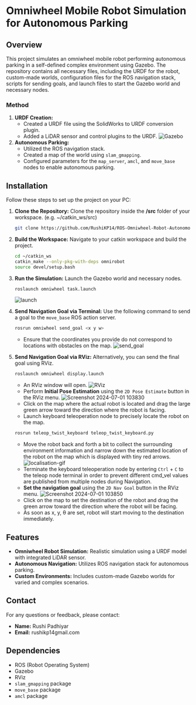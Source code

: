 # Omniwheel Mobile Robot Simulation for Autonomous Parking

## Overview

This project simulates an omniwheel mobile robot performing autonomous parking in a self-defined complex environment using Gazebo. The repository contains all necessary files, including the URDF for the robot, custom-made worlds, configuration files for the ROS navigation stack, scripts for sending goals, and launch files to start the Gazebo world and necessary nodes.

### Method

1. **URDF Creation:** 
   - Created a URDF file using the SolidWorks to URDF conversion plugin.
   - Added a LiDAR sensor and control plugins to the URDF.
   ![Gazebo](https://github.com/RushiKP14/ROS-Omniwheel-Robot-Autonomous-Parking/assets/156124606/59167cee-e64d-424b-8e2a-c0ce48c9a6f1)
2. **Autonomous Parking:**
   - Utilized the ROS navigation stack.
   - Created a map of the world using `slam_gmapping`.
   - Configured parameters for the `map_server`, `amcl`, and `move_base` nodes to enable autonomous parking.

## Installation

Follow these steps to set up the project on your PC:

1. **Clone the Repository:**
	Clone the repository inside the **/src** folder of your workspace. (e.g. ~/catkin_ws/src)
   ```bash
   git clone https://github.com/RushiKP14/ROS-Omniwheel-Robot-Autonomous-Parking.git
   ```
2. **Build the Workspace:**
   Navigate to your catkin workspace and build the project.
   ```bash
   cd ~/catkin_ws
   catkin_make --only-pkg-with-deps omnirobot
   source devel/setup.bash
   ```
3. **Run the Simulation:**
	Launch the Gazebo world and necessary nodes.
	```bash
	roslaunch omniwheel task.launch
	```
	![launch](https://github.com/RushiKP14/ROS-Omniwheel-Robot-Autonomous-Parking/assets/156124606/acc4bc9b-15a9-41e6-9e33-73fd61d26730)
4. **Send Navigation Goal via Terminal:**
	Use the following command to send a goal to the `move_base` ROS action server.
	```bash
	rosrun omniwheel send_goal <x y w>
	```
	- Ensure that the coordinates you provide do not correspond to locations with obstacles on the map.
	![send_goal](https://github.com/RushiKP14/ROS-Omniwheel-Robot-Autonomous-Parking/assets/156124606/08d347fb-2aa0-4975-adba-777420d43008)

5. **Send Navigation Goal via RViz:**
	Alternatively, you can send the final goal using RViz.
	```bash
	roslaunch omniwheel display.launch
	```
	- An RViz window will open.
	![RViz](https://github.com/RushiKP14/ROS-Omniwheel-Robot-Autonomous-Parking/assets/156124606/b5e418a9-438d-4198-9d2e-1dc18e8abcf4)
	- Perform **Initial Pose Estimation** using the `2D Pose Estimate` button in the RViz menu.
	![Screenshot 2024-07-01 103830](https://github.com/RushiKP14/ROS-Omniwheel-Robot-Autonomous-Parking/assets/156124606/a00ab99a-d732-4308-9389-6ec73db3b2d9)
	- Click on the map where the actual robot is located and drag the large green arrow toward the direction where the robot is facing.
 	- Launch keyboard teleoperation node to precisely locate the robot on the map.
	```bash
 	rosrun teleop_twist_keyboard teleop_twist_keyboard.py
     ```
	- Move the robot back and forth a bit to collect the surrounding environment information and narrow down the estimated location of the robot on the map which is displayed with tiny red arrows.
	![localisation-gif](https://github.com/RushiKP14/ROS-Omniwheel-Robot-Autonomous-Parking/assets/156124606/5be56b12-f398-44fe-85ba-5aa128aec5eb)
	- Terminate the keyboard teleoperation node by entering `Ctrl` + `C` to the teleop node terminal in order to prevent different cmd_vel values are published from multiple nodes during Navigation.
	- **Set the navigation goal** using the `2D Nav Goal` button in the RViz menu.
	![Screenshot 2024-07-01 103850](https://github.com/RushiKP14/ROS-Omniwheel-Robot-Autonomous-Parking/assets/156124606/496d30e6-8dde-44c0-b0d3-48446c595ddf)
	- Click on the map to set the destination of the robot and drag the green arrow toward the direction where the robot will be facing.
	- As soon as x, y, θ are set, robot will start moving to the destination immediately.

## Features

- **Omniwheel Robot Simulation:** Realistic simulation using a URDF model with integrated LiDAR sensor.
- **Autonomous Navigation:** Utilizes ROS navigation stack for autonomous parking.
- **Custom Environments:** Includes custom-made Gazebo worlds for varied and complex scenarios.

## Contact

For any questions or feedback, please contact:

- **Name:** Rushi Padhiyar
- **Email:** rushikp14gmail.com

## Dependencies

- ROS (Robot Operating System)
- Gazebo
- RViz
- `slam_gmapping` package
- `move_base` package
- `amcl` package
